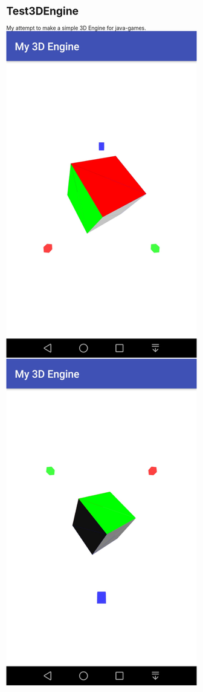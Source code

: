 # Test3DEngine
My attempt to make a simple 3D Engine for java-games.
![alt text](screenshots/screenshot_1.png "screen 1")
![alt text](screenshots/screenshot_2.png "screen 2")
